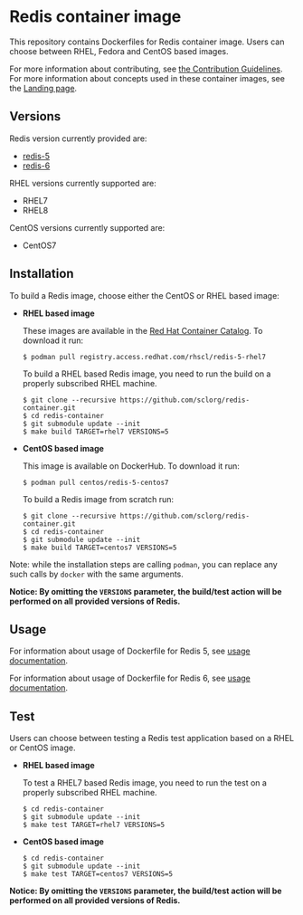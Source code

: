 Redis container image
==================

This repository contains Dockerfiles for Redis container image.
Users can choose between RHEL, Fedora and CentOS based images.

For more information about contributing, see
[the Contribution Guidelines](https://github.com/sclorg/welcome/blob/master/contribution.md).
For more information about concepts used in these container images, see the
[Landing page](https://github.com/sclorg/welcome).


Versions
---------------
Redis version currently provided are:
* [redis-5](5)
* [redis-6](6)

RHEL versions currently supported are:
* RHEL7
* RHEL8

CentOS versions currently supported are:
* CentOS7


Installation
---------------
To build a Redis image, choose either the CentOS or RHEL based image:
*  **RHEL based image**

    These images are available in the [Red Hat Container Catalog](https://access.redhat.com/containers/#/registry.access.redhat.com/rhscl/redis-5-rhel7).
    To download it run:

    ```
    $ podman pull registry.access.redhat.com/rhscl/redis-5-rhel7
    ```

    To build a RHEL based Redis image, you need to run the build on a properly
    subscribed RHEL machine.

    ```
    $ git clone --recursive https://github.com/sclorg/redis-container.git
    $ cd redis-container
    $ git submodule update --init
    $ make build TARGET=rhel7 VERSIONS=5
    ```

*  **CentOS based image**

    This image is available on DockerHub. To download it run:

    ```
    $ podman pull centos/redis-5-centos7
    ```

    To build a Redis image from scratch run:

    ```
    $ git clone --recursive https://github.com/sclorg/redis-container.git
    $ cd redis-container
    $ git submodule update --init
    $ make build TARGET=centos7 VERSIONS=5
    ```

Note: while the installation steps are calling `podman`, you can replace any such calls by `docker` with the same arguments.

**Notice: By omitting the `VERSIONS` parameter, the build/test action will be performed
on all provided versions of Redis.**


Usage
---------------------------------

For information about usage of Dockerfile for Redis 5,
see [usage documentation](5).

For information about usage of Dockerfile for Redis 6,
see [usage documentation](6).

Test
---------------------
Users can choose between testing a Redis test application based on a RHEL or CentOS image.

*  **RHEL based image**

    To test a RHEL7 based Redis image, you need to run the test on a properly
    subscribed RHEL machine.

    ```
    $ cd redis-container
    $ git submodule update --init
    $ make test TARGET=rhel7 VERSIONS=5
    ```

*  **CentOS based image**

    ```
    $ cd redis-container
    $ git submodule update --init
    $ make test TARGET=centos7 VERSIONS=5
    ```

**Notice: By omitting the `VERSIONS` parameter, the build/test action will be performed
on all provided versions of Redis.**
